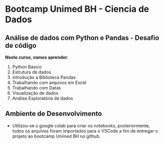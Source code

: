 # Bootcamp Unimed BH - Ciencia de Dados

## Análise de dados com Python e Pandas - Desafio de código

 **Neste curso, vamos aprender**:

 1. Python Básico
 2. Estrutura de dados
 3. Introdução a Biblioteca Pandas
 4. Trabalhando com arquivos em Excel
 5. Trabalhando com Datas
 6. Visualização de dados
 7. Análise Exploratória de dados


## Ambiente de Desenvolvimento

- Utilizou-se o google colab para criar os notebooks, posteriormente, todos os arquivos foram importados para o VSCode a fim de entregar o projeto ao bootcamp Unimed BH no github.